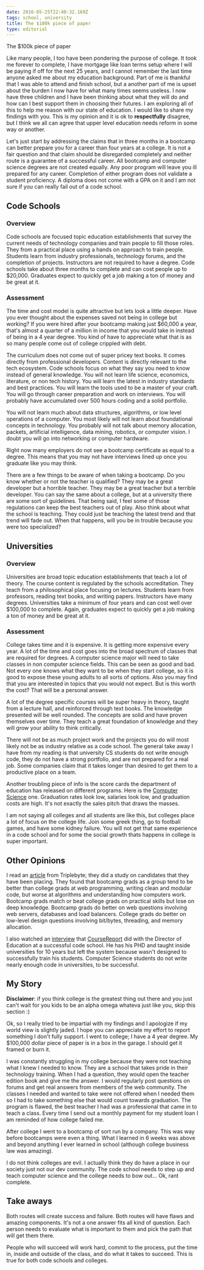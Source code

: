 ```yaml
---
date: 2016-05-25T22:40:32.169Z
tags: school, university
title: The $100k piece of paper
type: editorial
---
```


The $100k piece of paper

Like many people, I too have been pondering the purpose of college.  It took me forever to complete, I have mortgage like loan terms setup where I will be paying if off for the next 25 years, and I cannot remember the last time anyone asked me about my education background.  Part of me is thankful that I was able to attend and finish school, but a another part of me is upset about the burden I now have for what many times seems useless.  I now have three children and I have been thinking about what they will do and how can I best support them in choosing their futures.  I am exploring all of this to help me reason with our state of education. I  would like to share my findings with you.  This is my opinion and it is ok to **respectfully** disagree, but I think we all can agree that upper level education needs reform in some way or another.

Let's just start by addressing the claims that in three months in a bootcamp can better prepare you for a career than four years at a college.  It is not a fair question and that claim should be disregarded completely and neither route is a guarantee of a successful career.  All bootcamp and computer science degrees are not created equally.  Any poor program will leave you ill prepared for any career.  Completion of either program does not validate a student proficiency.  A diploma does not come with a GPA on it and I am not sure if you can really fail out of a code school.

## Code Schools

### Overview
Code schools are focused topic education establishments that survey the current needs of technology companies and train people to fill those roles.  They from a practical place using a hands on approach to train people.  Students learn from industry professionals, technology forums, and the completion of projects.  Instructors are not required to have a degree.  Code schools take about three months to complete and can cost people up to $20,000.  Graduates expect to quickly get a job making a ton of money and be great at it.

### Assessment
The time and cost model is quite attractive but lets look a little deeper.  Have you ever thought about the expenses saved not being in college but working?  If you were hired after your bootcamp making just $60,000 a year, that's almost a quarter of a million in income that you would take in instead of being in a 4 year degree.  You kind of have to appreciate what that is as so many people come out of college crippled with debt.

The curriculum does not come out of super pricey text books.  It comes directly from professional developers.  Content is directly relevant to the tech ecosystem.  Code schools focus on what they say you need to know instead of general knowledge.  You will not learn life science, economics, literature, or non tech history.  You will learn the latest in industry standards and best practices.  You will learn the tools used to be a master of your craft.  You will go through career preparation and work on interviews.  You will probably have accumulated over 500 hours coding and a solid portfolio.

You will not learn much about data structures, algorithms, or low level operations of a computer.  You most likely will not learn about foundational concepts in technology.  You probably will not talk about memory allocation, packets, artificial intelligence, data mining, robotics, or computer vision.  I doubt you will go into networking or computer hardware.

Right now many employers do not see a bootcamp certificate as equal to a degree.  This means that you may not have interviews lined up once you graduate like you may think.

There are a few things to be aware of when taking a bootcamp.  Do you know whether or not the teacher is qualified?  They may be a great developer but a horrible teacher.  They may be a great teacher but a terrible developer.  You can say the same about a college, but at a university there are some sort of guidelines.  That being said, I feel some of those regulations can keep the best teachers out of play.  Also think about what the school is teaching.  They could just be teaching the latest trend and that trend will fade out.  When that happens, will you be in trouble because you were too specialized?

## Universities

### Overview
Universities are broad topic education establishments that teach a lot of theory.  The course content is regulated by the schools accreditation.  They teach from a philosophical place focusing on lectures.  Students learn from professors, reading text books, and writing papers.  Instructors have many degrees.  Universities take a minimum of four years and can cost well over $100,000 to complete.  Again, graduates expect to quickly get a job making a ton of money and be great at it.

### Assessment
College takes time and it is expensive.  It is getting more expensive every year.  A lot of the time and cost goes into the broad spectrum of classes that are required for degrees.  A computer science major will need to take classes in non computer science fields.  This can be seen as good and bad.  Not every one knows what they want to be when they start college, so it is good to expose these young adults to all sorts of options.  Also you may find that you are interested in topics that you would not expect.  But is this worth the cost?  That will be a personal answer.

A lot of the degree specific courses will be super heavy in theory, taught from a lecture hall, and reinforced through text books.  The knowledge presented will be well rounded.  The concepts are solid and have proven themselves over time.  They teach a great foundation of knowledge and they will grow your ability to think critically.

There will not be as much project work and the projects you do will most likely not be as industry relative as a code school.  The general take away I have from my reading is that university CS students do not write enough code, they do not have a strong portfolio, and are not prepared for a real job.  Some companies claim that it takes longer than desired to get them to a productive place on a team.

Another troubling piece of info is the score cards the department of education has released on different programs.  Here is the [Computer Science](https://collegescorecard.ed.gov/search/?degree=b&major=computer&sort=advantage:desc) one.  Graduation rates look low, salaries look low, and graduation costs are high.  It's not exactly the sales pitch that draws the masses.

I am not saying all colleges and all students are like this, but colleges place a lot of focus on the college life.  Join some greek thing, go to football games, and have some kidney failure.  You will not get that same experience in a code school and for some the social growth thats happens in college is super important.

## Other Opinions

I read an [article](http://blog.triplebyte.com/bootcamps-vs-college) from Triplebyte; they did a study on candidates that they have been placing. They found that bootcamp grads as a group tend to be better than college grads at web programming, writing clean and modular code, but worse at algorithms and understanding how computers work. Bootcamp grads match or beat college grads on practical skills but lose on deep knowledge.  Bootcamp grads do better on web questions involving web servers, databases and load balancers. College grads do better on low-level design questions involving bit/bytes, threading, and memory allocation.

I also watched an [interview](https://www.youtube.com/watch?v=1EtnVZgUmUU) that [CourseReport](https://www.coursereport.com/) did with the Director of Education at a successful code school.  He has his PHD and taught inside universities for 10 years but left the system because wasn't designed to successfully train his students.  Computer Science students do not write nearly enough code in universities, to be successful.

## My Story

**Disclaimer**: if you think college is the greatest thing out there and you just can't wait for you kids to be an alpha omega whateva just like you, skip this section :)

Ok, so I really tried to be impartial with my findings and I apologize if my world view is slightly jaded.  I hope you can appreciate my effort to report something I don't fully support.  I went to college; I have a 4 year degree.  My $100,000 dollar piece of paper is in a box in the garage.  I should get it framed or burn it.

I was constantly struggling in my college because they were not teaching what I knew I needed to know.  They are a school that takes pride in their technology training.  When I had a question, they would open the teacher edition book and give me the answer.  I would regularly post questions on forums and get real answers from members of the web community.  The classes I needed and wanted to take were not offered when I needed them so I had to take something else that would count towards graduation.  The program is flawed, the best teacher I had was a professional that came in to teach a class.  Every time I send out a monthly payment for my student loan I am reminded of how college failed me.

After college I went to a bootcamp of sort run by a company.  This was way before bootcamps were even a thing.  What I learned in 6 weeks was above and beyond anything I ever learned in school (although college business law was amazing).

I do not think colleges are evil.  I actually think they do have a place in our society just not our dev community.  The code school needs to step up and teach computer science and the college needs to bow out... Ok, rant complete.

## Take aways

Both routes will create success and failure.  Both routes will have flaws and amazing components.  It's not a one answer fits all kind of question.  Each person needs to evaluate what is important to them and pick the path that will get them there.

People who will succeed will work hard, commit to the process, put the time in, inside and outside of the class, and do what it takes to succeed.  This is true for both code schools and colleges.
